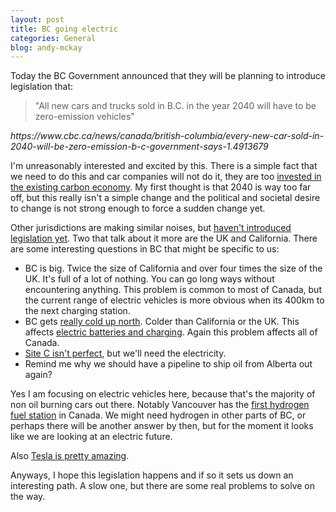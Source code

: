 ```yaml
---
layout: post
title: BC going electric
categories: General
blog: andy-mckay
---
```


Today the BC Government announced that they will be planning to introduce legislation that:

<blockquote>"All new cars and trucks sold in B.C. in the year 2040 will have to be zero-emission vehicles"</blockquote>
<cite>https://www.cbc.ca/news/canada/british-columbia/every-new-car-sold-in-2040-will-be-zero-emission-b-c-government-says-1.4913679</cite>

I'm unreasonably interested and excited by this. There is a simple fact that we need to do this and car companies will not do it, they are too <a href="http://www.thedrive.com/news/24142/bmw-expects-85-percent-of-its-cars-will-keep-traditional-combustion-engines-in-2030">invested in the existing carbon economy</a>. My first thought is that 2040 is way too far off, but this really isn't a simple change and the political and societal desire to change is not strong enough to force a sudden change yet.

Other jurisdictions are making similar noises, but <a href="https://qz.com/1341155/nine-countries-say-they-will-ban-internal-combustion-engines-none-have-a-law-to-do-so/">haven't introduced legislation yet</a>. Two that talk about it more are the UK and California. There are some interesting questions in BC that might be specific to us:
* BC is big. Twice the size of California and over four times the size of the UK. It's full of a lot of nothing. You can go long ways without encountering anything. This problem is common to most of Canada, but the current range of electric vehicles is more obvious when its 400km to the next charging station.
* BC gets <a href="https://en.wikipedia.org/wiki/List_of_extreme_temperatures_in_Canada">really cold up north</a>. Colder than California or the UK. This affects <a href="https://teslamotorsclub.com/tmc/threads/cold-weather-driving.64591/">electric batteries and charging</a>. Again this problem affects all of Canada.
* <a href="https://en.wikipedia.org/wiki/Site_C_dam">Site C isn't perfect</a>, but we'll need the electricity.
* Remind me why we should have a pipeline to ship oil from Alberta out again?

Yes I am focusing on electric vehicles here, because that's the majority of non oil burning cars out there. Notably Vancouver has the <a href="https://www.cbc.ca/news/canada/british-columbia/hydrogen-fuel-pump-opens-in-vancouver-1.4709016">first hydrogen fuel station</a> in Canada. We might need hydrogen in other parts of BC, or perhaps there will be another answer by then, but for the moment it looks like we are looking at an electric future. 

Also <a href="/2018-07-25-tesla/">Tesla is pretty amazing</a>.

Anyways, I hope this legislation happens and if so it sets us down an interesting path. A slow one, but there are some real problems to solve on the way.